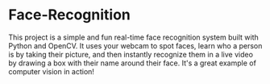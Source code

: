 # Face-Recognition
This project is a simple and fun real-time face recognition system built with Python and OpenCV.  It uses your webcam to spot faces, learn who a person is by taking their picture, and then instantly recognize them in a live video by drawing a box with their name around their face. It's a great example of computer vision in action!
